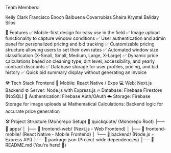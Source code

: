 Team Members:

Kelly Clark
Francisco Enoch Balbuena Covarrubias
Shaira Krystal Baliday Silos

🚀 Features
✅ Mobile-first design for easy use in the field
✅ Image upload functionality to capture window conditions
✅ User authentication and admin panel for personalized pricing and bid tracking
✅ Customizable pricing structure allowing users to set their own rates
✅ Automated window size classification (X-Small, Small, Medium, Large, X-Large)
✅ Dynamic price calculations based on cleaning type, dirt level, accessibility, and yearly contract discounts
✅ Database storage for user profiles, pricing, and bid history
✅ Quick bid summary display without generating an invoice

🛠️ Tech Stack
Frontend
📱 Mobile: React Native / Expo
💻 Web: Next.js
Backend
⚙️ Server: Node.js with Express.js
🔥 Database: Firebase Firestore (NoSQL)
🔐 Authentication: Firebase Auth/OAuth
☁️ Storage: Firebase Storage for image uploads
📊 Mathematical Calculations: Backend logic for accurate price generation

🛠️ Project Structure (Monorepo Setup)
📂 quickquote/ (Monorepo Root)
├── 📂 apps/
│ ├── 📂 frontend-web/ (Next.js - Web Frontend)
│ ├── 📂 frontend-mobile/ (React Native - Mobile Frontend)
│ └── 📂 backend/ (Node.js + Express API)
├── 📄 package.json (Project-wide dependencies)
├── 📄 README.md (You're here! 📖)
